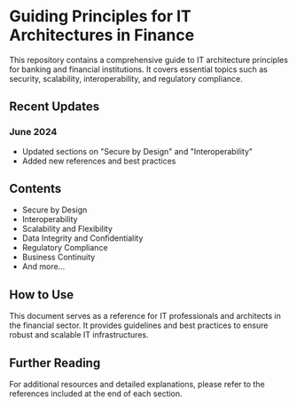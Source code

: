 # Guiding Principles for IT Architectures in Finance

This repository contains a comprehensive guide to IT architecture principles for banking and financial institutions. It covers essential topics such as security, scalability, interoperability, and regulatory compliance.

## Recent Updates

### June 2024
- Updated sections on "Secure by Design" and "Interoperability"
- Added new references and best practices

## Contents
- Secure by Design
- Interoperability
- Scalability and Flexibility
- Data Integrity and Confidentiality
- Regulatory Compliance
- Business Continuity
- And more...

## How to Use
This document serves as a reference for IT professionals and architects in the financial sector. It provides guidelines and best practices to ensure robust and scalable IT infrastructures.

## Further Reading
For additional resources and detailed explanations, please refer to the references included at the end of each section.
